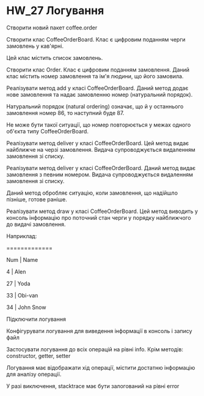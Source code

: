 # HW_27 Логування

Створити новий пакет coffee.order

Створити клас CoffeeOrderBoard. Клас є цифровим поданням черги замовлень у кав'ярні.

Цей клас містить список замовлень.

Створити клас Order. Клас є цифровим поданням замовлення. Даний клас містить номер замовлення та ім'я людини, що його замовила.

 Реалізувати метод add у класі CoffeeOrderBoard. Даний метод додає нове замовлення та надає замовленню номер (натуральний порядок).
 
Натуральний порядок (natural ordering) означає, що й у останнього замовлення номер 86, то наступний буде 87. 

Не може бути такої ситуації, що номер повторюється у межах одного об'єкта типу CoffeeOrderBoard.

 Реалізувати метод deliver у класі CoffeeOrderBoard. Цей метод видає найближче на черзі замовлення. Видача супроводжується видаленням замовлення зі списку.
 
 Реалізувати метод deliver у класі CoffeeOrderBoard. Даний метод видає замовлення з певним номером. Видача супроводжується видаленням замовлення зі списку.
 
Даний метод обробляє ситуацію, коли замовлення, що надійшло пізніше, готове раніше.

Реалізувати метод draw у класі CoffeeOrderBoard. Цей метод виводить у консоль інформацію про поточний стан черги у порядку найближчого до видачі замовлення.

Наприклад:

=============

Num | Name

4 | Alen

27 | Yoda

33 | Obi-van

34 | John Snow

Підключити логування

Конфігурувати логування для виведення інформації в консоль і запису файл

Застосувати логування до всіх операцій на рівні info. Крім методів: constructor, getter, setter

Логування має відображати хід операції, містити достатню інформацію для аналізу операції.

У разі виключення, stacktrace має бути залогований на рівні error
